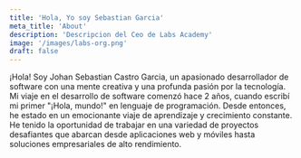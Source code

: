 ```yaml
---
title: 'Hola, Yo soy Sebastian Garcia'
meta_title: 'About'
description: 'Descripcion del Ceo de Labs Academy'
image: '/images/labs-org.png'
draft: false
---
```


¡Hola! Soy Johan Sebastian Castro Garcia, un apasionado desarrollador de software con una mente creativa y una profunda pasión por la tecnología. Mi viaje en el desarrollo de software comenzó hace 2 años, cuando escribí mi primer "¡Hola, mundo!" en lenguaje de programación. Desde entonces, he estado en un emocionante viaje de aprendizaje y crecimiento constante. He tenido la oportunidad de trabajar en una variedad de proyectos desafiantes que abarcan desde aplicaciones web y móviles hasta soluciones empresariales de alto rendimiento.
